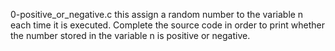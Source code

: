 0-positive_or_negative.c this assign a random number to the variable n each time it is executed. Complete the source code in order to print whether the number stored in the variable n is positive or negative.
